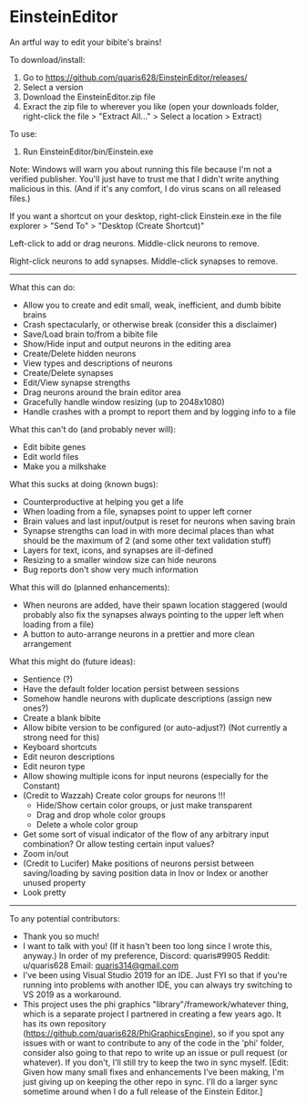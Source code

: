 # EinsteinEditor
An artful way to edit your bibite's brains!

To download/install:
 1. Go to https://github.com/quaris628/EinsteinEditor/releases/
 2. Select a version
 3. Download the EinsteinEditor.zip file
 4. Exract the zip file to wherever you like (open your downloads folder, right-click the file > "Extract All..." > Select a location > Extract)

To use:
 1. Run EinsteinEditor/bin/Einstein.exe
   
Note: Windows will warn you about running this file because I'm not a verified publisher. You'll just have to trust me that I didn't write anything malicious in this.
(And if it's any comfort, I do virus scans on all released files.)

If you want a shortcut on your desktop, right-click Einstein.exe in the file explorer > "Send To" > "Desktop (Create Shortcut)"

Left-click to add or drag neurons. Middle-click neurons to remove.

Right-click neurons to add synapses. Middle-click synapses to remove.

 -----

What this can do:
 - Allow you to create and edit small, weak, inefficient, and dumb bibite brains
 - Crash spectacularly, or otherwise break (consider this a disclaimer)
 - Save/Load brain to/from a bibite file
 - Show/Hide input and output neurons in the editing area
 - Create/Delete hidden neurons
 - View types and descriptions of neurons
 - Create/Delete synapses
 - Edit/View synapse strengths
 - Drag neurons around the brain editor area
 - Gracefully handle window resizing (up to 2048x1080)
 - Handle crashes with a prompt to report them and by logging info to a file

What this can't do (and probably never will):
 - Edit bibite genes
 - Edit world files
 - Make you a milkshake

What this sucks at doing (known bugs):
 - Counterproductive at helping you get a life
 - When loading from a file, synapses point to upper left corner
 - Brain values and last input/output is reset for neurons when saving brain
 - Synapse strengths can load in with more decimal places than what should be the maximum of 2 (and some other text validation stuff)
 - Layers for text, icons, and synapses are ill-defined
 - Resizing to a smaller window size can hide neurons
 - Bug reports don't show very much information

What this will do (planned enhancements):
 - When neurons are added, have their spawn location staggered (would probably also fix the synapses always pointing to the upper left when loading from a file)
 - A button to auto-arrange neurons in a prettier and more clean arrangement

What this might do (future ideas):
 - Sentience (?)
 - Have the default folder location persist between sessions
 - Somehow handle neurons with duplicate descriptions (assign new ones?)
 - Create a blank bibite
 - Allow bibite version to be configured (or auto-adjust?) (Not currently a strong need for this)
 - Keyboard shortcuts
 - Edit neuron descriptions
 - Edit neuron type
 - Allow showing multiple icons for input neurons (especially for the Constant)
 - (Credit to Wazzah) Create color groups for neurons !!!
    - Hide/Show certain color groups, or just make transparent
	- Drag and drop whole color groups
	- Delete a whole color group
 - Get some sort of visual indicator of the flow of any arbitrary input combination? Or allow testing certain input values?
 - Zoom in/out
 - (Credit to Lucifer) Make positions of neurons persist between saving/loading by saving position data in Inov or Index or another unused property
 - Look pretty
 
 -----

To any potential contributors:
 - Thank you so much!
 - I want to talk with you! (If it hasn't been too long since I wrote this, anyway.) In order of my preference, Discord: quaris#9905 Reddit: u/quaris628 Email: quaris314@gmail.com
 - I've been using Visual Studio 2019 for an IDE. Just FYI so that if you're running into problems with another IDE, you can always try switching to VS 2019 as a workaround.
 - This project uses the phi graphics "library"/framework/whatever thing, which is a separate project I partnered in creating a few years ago. It has its own repository (https://github.com/quaris628/PhiGraphicsEngine), so if you spot any issues with or want to contribute to any of the code in the 'phi' folder, consider also going to that repo to write up an issue or pull request (or whatever). If you don't, I'll still try to keep the two in sync myself. [Edit: Given how many small fixes and enhancements I've been making, I'm just giving up on keeping the other repo in sync. I'll do a larger sync sometime around when I do a full release of the Einstein Editor.]
